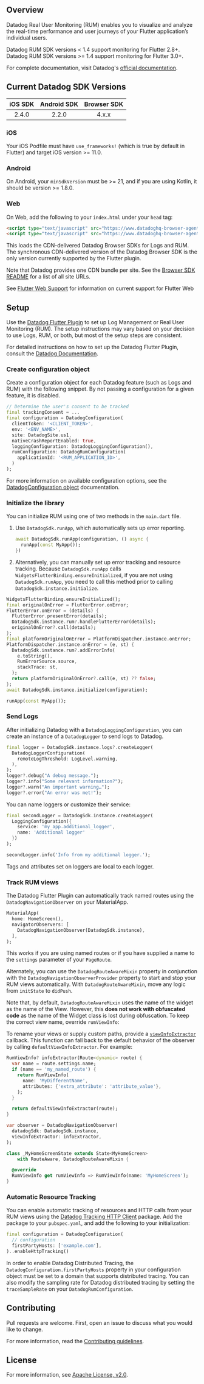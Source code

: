 ## Overview

Datadog Real User Monitoring (RUM) enables you to visualize and analyze the real-time performance and user journeys of your Flutter application’s individual users.

Datadog RUM SDK versions < 1.4 support monitoring for Flutter 2.8+.
Datadog RUM SDK versions >= 1.4 support monitoring for Flutter 3.0+.

For complete documentation, visit Datadog's [official documentation][11].

## Current Datadog SDK Versions

[//]: # (SDK Table)
        
| iOS SDK | Android SDK | Browser SDK |
| :-----: | :---------: | :---------: |
| 2.4.0 | 2.2.0 | 4.x.x |

[//]: # (End SDK Table)

### iOS

Your iOS Podfile must have `use_frameworks!` (which is true by default in Flutter) and target iOS version >= 11.0.

### Android

On Android, your `minSdkVersion` must be >= 21, and if you are using Kotlin, it should be version >= 1.8.0.

### Web

On Web, add the following to your `index.html` under your `head` tag:

```html
<script type="text/javascript" src="https://www.datadoghq-browser-agent.com/us1/v5/datadog-logs.js"></script> 
<script type="text/javascript" src="https://www.datadoghq-browser-agent.com/us1/v5/datadog-rum-slim.js"></script> 
```

This loads the CDN-delivered Datadog Browser SDKs for Logs and RUM. The synchronous CDN-delivered version of the Datadog Browser SDK is the only version currently supported by the Flutter plugin.

Note that Datadog provides one CDN bundle per site. See the [Browser SDK README](https://github.com/DataDog/browser-sdk/#cdn-bundles) for a list of all site URLs.

See [Flutter Web Support](#web_support) for information on current support for Flutter Web

## Setup

Use the [Datadog Flutter Plugin][1] to set up Log Management or Real User Monitoring (RUM). The setup instructions may vary based on your decision to use Logs, RUM, or both, but most of the setup steps are consistent.

For detailed instructions on how to set up the Datadog Flutter Plugin, consult the [Datadog Documentation][11].


### Create configuration object

Create a configuration object for each Datadog feature (such as Logs and RUM) with the following snippet. By not passing a configuration for a given feature, it is disabled.

```dart
// Determine the user's consent to be tracked
final trackingConsent = ...
final configuration = DatadogConfiguration(
  clientToken: '<CLIENT_TOKEN>',
  env: '<ENV_NAME>',
  site: DatadogSite.us1,
  nativeCrashReportEnabled: true,
  loggingConfiguration: DatadogLoggingConfiguration(),
  rumConfiguration: DatadogRumConfiguration(
    applicationId: '<RUM_APPLICATION_ID>',
  )
);
```

For more information on available configuration options, see the [DatadogConfiguration object][8] documentation.

### Initialize the library

You can initialize RUM using one of two methods in the `main.dart` file.

1. Use `DatadogSdk.runApp`, which automatically sets up error reporting.

   ```dart
   await DatadogSdk.runApp(configuration, () async {
     runApp(const MyApp());
   })
   ```

2. Alternatively, you can manually set up error tracking and resource tracking. Because `DatadogSdk.runApp` calls `WidgetsFlutterBinding.ensureInitialized`, if you are not using `DatadogSdk.runApp`, you need to call this method prior to calling `DatadogSdk.instance.initialize`.

  ```dart
  WidgetsFlutterBinding.ensureInitialized();
  final originalOnError = FlutterError.onError;
  FlutterError.onError = (details) {
    FlutterError.presentError(details);
    DatadogSdk.instance.rum?.handleFlutterError(details);
    originalOnError?.call(details);
  };
  final platformOriginalOnError = PlatformDispatcher.instance.onError;
  PlatformDispatcher.instance.onError = (e, st) {
    DatadogSdk.instance.rum?.addErrorInfo(
      e.toString(),
      RumErrorSource.source,
      stackTrace: st,
    );
    return platformOriginalOnError?.call(e, st) ?? false;
  };
  await DatadogSdk.instance.initialize(configuration);

  runApp(const MyApp());
  ```

### Send Logs

After initializing Datadog with a `DatadogLoggingConfiguration`, you can create an instance of a `DatadogLogger` to send logs to Datadog.

```dart
final logger = DatadogSdk.instance.logs?.createLogger(
  DatadogLoggerConfiguration(
    remoteLogThreshold: LogLevel.warning,
  ),
);
logger?.debug("A debug message.");
logger?.info("Some relevant information?");
logger?.warn("An important warning…");
logger?.error("An error was met!");
```

You can name loggers or customize their service:

```dart
final secondLogger = DatadogSdk.instance.createLogger(
  LoggingConfiguration({
    service: 'my_app.additional_logger',
    name: 'Additional logger'
  })
);

secondLogger.info('Info from my additional logger.');
```

Tags and attributes set on loggers are local to each logger.

### Track RUM views

The Datadog Flutter Plugin can automatically track named routes using the `DatadogNavigationObserver` on your MaterialApp.

```dart
MaterialApp(
  home: HomeScreen(),
  navigatorObservers: [
    DatadogNavigationObserver(DatadogSdk.instance),
  ],
);
```

This works if you are using named routes or if you have supplied a name to the `settings` parameter of your `PageRoute`.

Alternately, you can use the `DatadogRouteAwareMixin` property in conjunction with the `DatadogNavigationObserverProvider` property to start and stop your RUM views automatically. With `DatadogRouteAwareMixin`, move any logic from `initState` to `didPush`.

Note that, by default, `DatadogRouteAwareMixin` uses the name of the widget as the name of the View. However, this **does not work with obfuscated code** as the name of the Widget class is lost during obfuscation. To keep the correct view name, override `rumViewInfo`:

To rename your views or supply custom paths, provide a [`viewInfoExtractor`][10] callback. This function can fall back to the default behavior of the observer by calling `defaultViewInfoExtractor`. For example:

```dart
RumViewInfo? infoExtractor(Route<dynamic> route) {
  var name = route.settings.name;
  if (name == 'my_named_route') {
    return RumViewInfo(
      name: 'MyDifferentName',
      attributes: {'extra_attribute': 'attribute_value'},
    );
  }

  return defaultViewInfoExtractor(route);
}

var observer = DatadogNavigationObserver(
  datadogSdk: DatadogSdk.instance,
  viewInfoExtractor: infoExtractor,
);
```


```dart
class _MyHomeScreenState extends State<MyHomeScreen>
    with RouteAware, DatadogRouteAwareMixin {

  @override
  RumViewInfo get rumViewInfo => RumViewInfo(name: 'MyHomeScreen');
}
```

### Automatic Resource Tracking

You can enable automatic tracking of resources and HTTP calls from your RUM views using the [Datadog Tracking HTTP Client][7] package. Add the package to your `pubspec.yaml`, and add the following to your initialization:

```dart
final configuration = DatadogConfiguration(
  // configuration
  firstPartyHosts: ['example.com'],
)..enableHttpTracking()
```

In order to enable Datadog Distributed Tracing, the `DatadogConfiguration.firstPartyHosts` property in your configuration object must be set to a domain that supports distributed tracing. You can also modify the sampling rate for Datadog distributed tracing by setting the `traceSampleRate` on your `DatadogRumConfiguration`.

## Contributing

Pull requests are welcome. First, open an issue to discuss what you would like to change.

For more information, read the [Contributing guidelines][4].

## License

For more information, see [Apache License, v2.0][5].

[1]: https://pub.dev/packages/datadog_flutter_plugin
[2]: https://app.datadoghq.com/rum/application/create
[3]: https://docs.datadoghq.com/account_management/api-app-keys/#client-tokens
[4]: https://github.com/DataDog/dd-sdk-flutter/blob/main/CONTRIBUTING.md
[5]: https://github.com/DataDog/dd-sdk-flutter/blob/main/LICENSE
[7]: https://pub.dev/packages/datadog_tracking_http_client
[8]: https://pub.dev/documentation/datadog_flutter_plugin/latest/datadog_flutter_plugin/DatadogConfiguration-class.html
[10]: https://pub.dev/documentation/datadog_flutter_plugin/latest/datadog_flutter_plugin/ViewInfoExtractor.html
[11]: https://docs.datadoghq.com/real_user_monitoring/mobile_and_tv_monitoring/setup/flutter/

